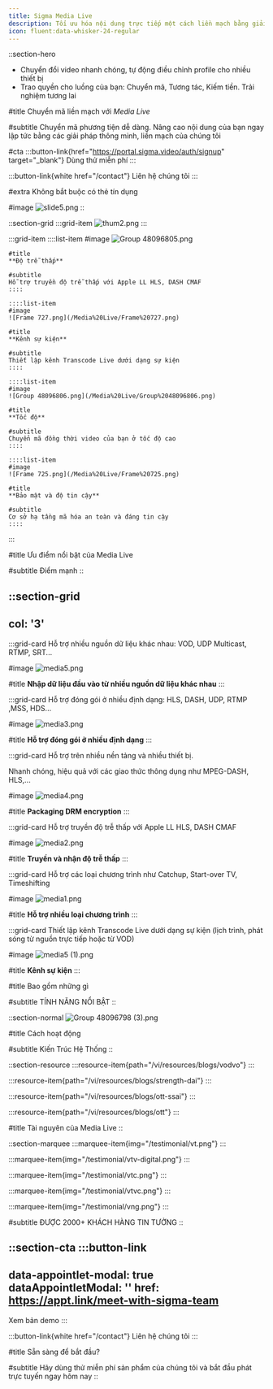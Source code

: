 ```yaml
---
title: Sigma Media Live
description: Tối ưu hóa nội dung trực tiếp một cách liền mạch bằng giải pháp chuyển mã của chúng tôi.
icon: fluent:data-whisker-24-regular
---
```


::section-hero
- Chuyển đổi video nhanh chóng, tự động điều chỉnh profile cho nhiều thiết bị
- Trao quyền cho luồng của bạn: Chuyển mã, Tương tác, Kiếm tiền. Trải nghiệm tương lai

#title
Chuyển mã liền mạch với _Media Live_

#subtitle
Chuyển mã phương tiện dễ dàng. Nâng cao nội dung của bạn ngay lập tức bằng các giải pháp thông minh, liền mạch của chúng tôi

#cta
  :::button-link{href="https://portal.sigma.video/auth/signup" target="_blank"}
  Dùng thử miễn phí
  :::

  :::button-link{white href="/contact"}
  Liên hệ chúng tôi
  :::

#extra
Không bắt buộc có thẻ tín dụng

#image
![slide5.png](/Media%20Live/slide5.png)
::

::section-grid
  :::grid-item
  ![thum2.png](/Media%20Live/thum2.png)
  :::

  :::grid-item
    ::::list-item
    #image
    ![Group 48096805.png](/Media%20Live/Group%2048096805.png)
    
    #title
    **Độ trễ thấp**
    
    #subtitle
    Hỗ trợ truyền độ trễ thấp với Apple LL HLS, DASH CMAF
    ::::
  
    ::::list-item
    #image
    ![Frame 727.png](/Media%20Live/Frame%20727.png)
    
    #title
    **Kênh sự kiện**
    
    #subtitle
    Thiết lập kênh Transcode Live dưới dạng sự kiện
    ::::
  
    ::::list-item
    #image
    ![Group 48096806.png](/Media%20Live/Group%2048096806.png)
    
    #title
    **Tốc độ**
    
    #subtitle
    Chuyển mã đồng thời video của bạn ở tốc độ cao
    ::::
  
    ::::list-item
    #image
    ![Frame 725.png](/Media%20Live/Frame%20725.png)
    
    #title
    **Bảo mật và độ tin cậy**
    
    #subtitle
    Cơ sở hạ tầng mã hóa an toàn và đáng tin cậy
    ::::
  :::

#title
Ưu điểm nổi bật của Media Live

#subtitle
Điểm mạnh
::

::section-grid
---
col: '3'
---
  :::grid-card
  Hỗ trợ nhiều nguồn dữ liệu khác nhau: VOD, UDP Multicast, RTMP, SRT...
  
  #image
  ![media5.png](/Media%20Live/media5.png)
  
  #title
  **Nhập dữ liệu đầu vào từ nhiều nguồn dữ liệu khác nhau**
  :::

  :::grid-card
  Hỗ trợ đóng gói ở nhiều định dạng: HLS, DASH, UDP, RTMP ,MSS, HDS...
  
  #image
  ![media3.png](/Media%20Live/media3.png)
  
  #title
  **Hỗ trợ đóng gói ở nhiều định dạng**
  :::

  :::grid-card
  Hỗ trợ trên nhiều nền tảng và nhiều thiết bị.
  
  Nhanh chóng, hiệu quả với các giao thức thông dụng như MPEG-DASH, HLS,...
  
  #image
  ![media4.png](/Media%20Live/media4.png)
  
  #title
  **Packaging DRM encryption**
  :::

  :::grid-card
  Hỗ trợ truyền độ trễ thấp với Apple LL HLS, DASH CMAF
  
  #image
  ![media2.png](/Media%20Live/media2.png)
  
  #title
  **Truyền và nhận độ trễ thấp**
  :::

  :::grid-card
  Hỗ trợ các loại chương trình như Catchup, Start-over TV, Timeshifting
  
  #image
  ![media1.png](/Media%20Live/media1.png)
  
  #title
  **Hỗ trợ nhiều loại chương trình**
  :::

  :::grid-card
  Thiết lập kênh Transcode Live dưới dạng sự kiện (lịch trình, phát sóng từ nguồn trực tiếp hoặc từ VOD)
  
  #image
  ![media5 (1).png](/Media%20Live/media5%20\(1\).png)
  
  #title
  **Kênh sự kiện**
  :::

#title
Bao gồm những gì

#subtitle
TÍNH NĂNG NỔI BẬT
::

::section-normal
![Group 48096798 (3).png](/Media%20Live/Group%2048096798%20\(3\).png)

#title
Cách hoạt động

#subtitle
Kiến Trúc Hệ Thống
::

::section-resource
  :::resource-item{path="/vi/resources/blogs/vodvo"}
  :::

  :::resource-item{path="/vi/resources/blogs/strength-dai"}
  :::

  :::resource-item{path="/vi/resources/blogs/ott-ssai"}
  :::

  :::resource-item{path="/vi/resources/blogs/ott"}
  :::

#title
Tài nguyên của Media Live
::

::section-marquee
  :::marquee-item{img="/testimonial/vt.png"}
  :::

  :::marquee-item{img="/testimonial/vtv-digital.png"}
  :::

  :::marquee-item{img="/testimonial/vtc.png"}
  :::

  :::marquee-item{img="/testimonial/vtvc.png"}
  :::

  :::marquee-item{img="/testimonial/vng.png"}
  :::

#subtitle
ĐƯỢC 2000+ KHÁCH HÀNG TIN TƯỞNG
::

::section-cta
  :::button-link
  ---
  data-appointlet-modal: true
  dataAppointletModal: ''
  href: https://appt.link/meet-with-sigma-team
  ---
  Xem bản demo
  :::

  :::button-link{white href="/contact"}
  Liên hệ chúng tôi
  :::

#title
Sẵn sàng để bắt đầu?

#subtitle
Hãy dùng thử miễn phí sản phẩm của chúng tôi và bắt đầu phát trực tuyến ngay hôm nay
::
